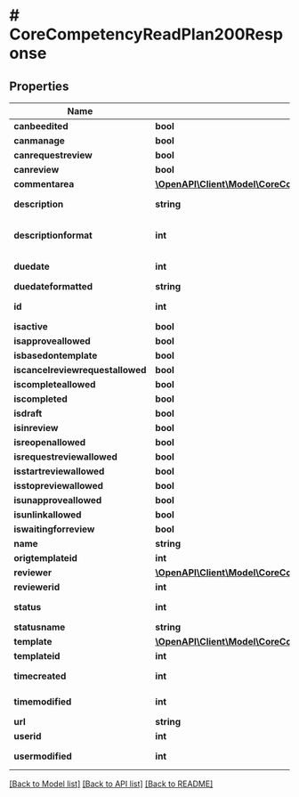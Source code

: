 # # CoreCompetencyReadPlan200Response

## Properties

Name | Type | Description | Notes
------------ | ------------- | ------------- | -------------
**canbeedited** | **bool** | canbeedited |
**canmanage** | **bool** | canmanage |
**canrequestreview** | **bool** | canrequestreview |
**canreview** | **bool** | canreview |
**commentarea** | [**\OpenAPI\Client\Model\CoreCompetencyReadPlan200ResponseCommentarea**](CoreCompetencyReadPlan200ResponseCommentarea.md) |  |
**description** | **string** | description | [default to '']
**descriptionformat** | **int** | description format (1 &#x3D; HTML, 0 &#x3D; MOODLE, 2 &#x3D; PLAIN, or 4 &#x3D; MARKDOWN) | [optional] [default to 1]
**duedate** | **int** | duedate | [default to 0]
**duedateformatted** | **string** | duedateformatted |
**id** | **int** | id | [default to 0]
**isactive** | **bool** | isactive |
**isapproveallowed** | **bool** | isapproveallowed |
**isbasedontemplate** | **bool** | isbasedontemplate |
**iscancelreviewrequestallowed** | **bool** | iscancelreviewrequestallowed |
**iscompleteallowed** | **bool** | iscompleteallowed |
**iscompleted** | **bool** | iscompleted |
**isdraft** | **bool** | isdraft |
**isinreview** | **bool** | isinreview |
**isreopenallowed** | **bool** | isreopenallowed |
**isrequestreviewallowed** | **bool** | isrequestreviewallowed |
**isstartreviewallowed** | **bool** | isstartreviewallowed |
**isstopreviewallowed** | **bool** | isstopreviewallowed |
**isunapproveallowed** | **bool** | isunapproveallowed |
**isunlinkallowed** | **bool** | isunlinkallowed |
**iswaitingforreview** | **bool** | iswaitingforreview |
**name** | **string** | name |
**origtemplateid** | **int** | origtemplateid |
**reviewer** | [**\OpenAPI\Client\Model\CoreCompetencyGradeCompetency200ResponseActionuser**](CoreCompetencyGradeCompetency200ResponseActionuser.md) |  | [optional]
**reviewerid** | **int** | reviewerid |
**status** | **int** | status | [default to 0]
**statusname** | **string** | statusname |
**template** | [**\OpenAPI\Client\Model\CoreCompetencyCreateTemplate200Response**](CoreCompetencyCreateTemplate200Response.md) |  | [optional]
**templateid** | **int** | templateid |
**timecreated** | **int** | timecreated | [default to 0]
**timemodified** | **int** | timemodified | [default to 0]
**url** | **string** | url |
**userid** | **int** | userid |
**usermodified** | **int** | usermodified | [default to 0]

[[Back to Model list]](../../README.md#models) [[Back to API list]](../../README.md#endpoints) [[Back to README]](../../README.md)
